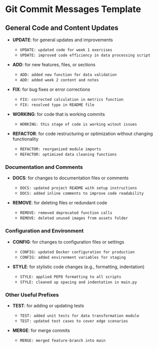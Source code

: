 # Git Commit Messages Template

## General Code and Content Updates
- **UPDATE**: for general updates and improvements
  - `UPDATE: updated code for week 1 exercises`
  - `UPDATE: improved code efficiency in data processing script`

- **ADD**: for new features, files, or sections
  - `ADD: added new function for data validation`
  - `ADD: added week 2 content and notes`

- **FIX**: for bug fixes or error corrections
  - `FIX: corrected calculation in metrics function`
  - `FIX: resolved typo in README file`

- **WORKING**: for code that is working commits
  - `WORKING: this stage of code is working witout issues`

- **REFACTOR**: for code restructuring or optimization without changing functionality
  - `REFACTOR: reorganized module imports`
  - `REFACTOR: optimized data cleaning functions`

### Documentation and Comments
- **DOCS**: for changes to documentation files or comments
  - `DOCS: updated project README with setup instructions`
  - `DOCS: added inline comments to improve code readability`

- **REMOVE**: for deleting files or redundant code
  - `REMOVE: removed deprecated function calls`
  - `REMOVE: deleted unused images from assets folder`

### Configuration and Environment
- **CONFIG**: for changes to configuration files or settings
  - `CONFIG: updated Docker configuration for production`
  - `CONFIG: added environment variables for staging`

- **STYLE**: for stylistic code changes (e.g., formatting, indentation)
  - `STYLE: applied PEP8 formatting to all scripts`
  - `STYLE: cleaned up spacing and indentation in main.py`

### Other Useful Prefixes
- **TEST**: for adding or updating tests
  - `TEST: added unit tests for data transformation module`
  - `TEST: updated test cases to cover edge scenarios`

- **MERGE**: for merge commits
  - `MERGE: merged feature-branch into main`
